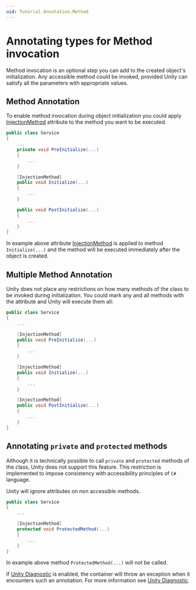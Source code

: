 ```yaml
---
uid: Tutorial.Annotation.Method
---
```


# Annotating types for Method invocation

Method invocation is an optional step you can add to the created object's initialization. Any accessible method could be invoked, provided Unity can satisfy all the parameters with appropriate values.

## Method Annotation

To enable method invocation during object initialization you could apply [InjectionMethod](xref:Unity.InjectionMethodAttribute) attribute to the method you want to be executed.

```cs
public class Service
{
    ...
    private void PreInitialize(...)
    {
        ...
    }

    [InjectionMethod]
    public void Initialize(...)
    {
        ...
    }

    public void PostInitialize(...)
    {
        ...
    }
}
```

In example above attribute [InjectionMethod](xref:Unity.InjectionMethodAttribute) is applied to method `Initialize(...)` and the method will be executed immediately after the object is created.

## Multiple Method Annotation

Unity does not place any restrictions on how many methods of the class to be invoked during initialization. You could mark any and all methods with the attribute and Unity will execute them all:

```cs
public class Service
{
    ...

    [InjectionMethod]
    public void PreInitialize(...)
    {
        ...
    }

    [InjectionMethod]
    public void Initialize(...)
    {
        ...
    }

    [InjectionMethod]
    public void PostInitialize(...)
    {
        ...
    }
}
```

## Annotating `private` and `protected` methods

Although it is technically possible to call `private` and `protected` methods of the class, Unity does not support this feature. This restriction is implemented to impose consistency with accessibility principles of `C#` language.

Unity will ignore attributes on non accessible methods.

```cs
public class Service
{
    ...

    [InjectionMethod]
    protected void ProtectedMethod(...)
    {
        ...
    }
}
```

In example above method `ProtectedMethod(...)` will not be called.

If [Unity Diagnostic](xref:Tutorial.Unity.Diagnostic) is enabled, the container will throw an exception when it encounters such an annotation. For more information see  [Unity Diagnostic](xref:Tutorial.Unity.Diagnostic).